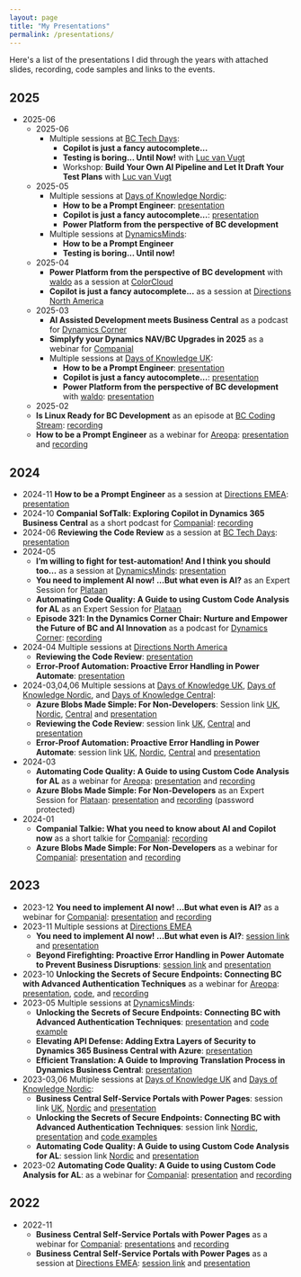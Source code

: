 ```yaml
---
layout: page
title: "My Presentations"
permalink: /presentations/
---
```


Here's a list of the presentations I did through the years with attached slides, recording, code samples and links to the events. 

## 2025
- 2025-06
    - 2025-06
        - Multiple sessions at [BC Tech Days][bctechdays]:
            - **Copilot is just a fancy autocomplete...**
            - **Testing is boring... Until Now!** with [Luc van Vugt][lucvanvugtli]
            - Workshop: **Build Your Own AI Pipeline and Let It Draft Your Test Plans** with [Luc van Vugt][lucvanvugtli]
    - 2025-05 
        - Multiple sessions at [Days of Knowledge Nordic][doknordic25]:
            - **How to be a Prompt Engineer**: [presentation][doknordic25promptpress]
            - **Copilot is just a fancy autocomplete...**: [presentation][doknordic25copilotpress]
            - **Power Platform from the perspective of BC development**
        - Multiple sessions at [DynamicsMinds][2023dynamicsminds]:
            - **How to be a Prompt Engineer**
            - **Testing is boring... Until now!**
    - 2025-04
        - **Power Platform from the perspective of BC development** with [waldo][waldoli] as a session at [ColorCloud][colorcloud]
        - **Copilot is just a fancy autocomplete...** as a session at [Directions North America][directionsnahome]
    - 2025-03
        - **AI Assisted Development meets Business Central** as a podcast for [Dynamics Corner][dynamicscornerhome]
        - **Simplyfy your Dynamics NAV/BC Upgrades in 2025** as a webinar for [Companial][companialhome]
        - Multiple sessions at [Days of Knowledge UK][dokuk25]:
            - **How to be a Prompt Engineer**: [presentation][dokuk25promptpress]
            - **Copilot is just a fancy autocomplete...**: [presentation][dokuk25copilotpress]
            - **Power Platform from the perspective of BC development** with [waldo][waldoli]: [presentation][dokuk25powerpresss]
    - 2025-02
    - **Is Linux Ready for BC Development** as an episode at [BC Coding Stream][bccodingstream]: [recording][islinuxready]
    - **How to be a Prompt Engineer** as a webinar for [Areopa][areopa]: [presentation][areopapromptengineer] and [recording][areopapromptengineeryt]

## 2024
- 2024-11 **How to be a Prompt Engineer** as a session at [Directions EMEA][emea24]: [presentation][emea24promptpress]
- 2024-10 **Companial SofTalk: Exploring Copilot in Dynamics 365 Business Central** as a short podcast for [Companial][companialhome]: [recording][softalkairecording]
- 2024-06 **Reviewing the Code Review** as a session at [BC Tech Days][bctechdays]: [presentation][bctechdays24codereviewpress]
- 2024-05 
    - **I’m willing to fight for test-automation! And I think you should too…** as a session at [DynamicsMinds][2023dynamicsminds]: [presentation][dm24paerrorpress]
    - **You need to implement AI now! ...But what even is AI?** as an Expert Session for [Plataan][plataanhome]
    - **Automating Code Quality: A Guide to using Custom Code Analysis for AL** as an Expert Session for [Plataan][plataanhome]
    - **Episode 321: In the Dynamics Corner Chair: Nurture and Empower the Future of BC and AI Innovation** as a podcast for [Dynamics Corner][dynamicscornerhome]: [recording][dynamicscorner321recording]
- 2024-04 Multiple sessions at [Directions North America][directionsnahome]
    - **Reviewing the Code Review**: [presentation][directionsnacodereviewpres]
    - **Error-Proof Automation: Proactive Error Handling in Power Automate**: [presentation][directionsnaerrorpres]
- 2024-03,04,06 Multiple sessions at [Days of Knowledge UK][dokuk24], [Days of Knowledge Nordic][doknordic24], and [Days of Knowledge Central][dokcentral24]:
    - **Azure Blobs Made Simple: For Non-Developers**: Session link [UK][dokuk24blobs], [Nordic][doknordic24blobs], [Central][dokcentral24blobs] and [presentation][dok24ukblobpres]
    - **Reviewing the Code Review**: session link [UK][dokuk24codereview], [Central][dokcentral24codereview] and [presentation][dok24ukcodereviewpres]
    - **Error-Proof Automation: Proactive Error Handling in Power Automate**: session link [UK][dokuk24paerror], [Nordic][doknordic24paerror], [Central][dokcentral24paerror] and [presentation][dok24ukpaerrorpres]
- 2024-03 
    - **Automating Code Quality: A Guide to using Custom Code Analysis for AL** as a webinar for [Areopa][areopa]: [presentation][2023doknordiccodequality] and [recording][codeanalysisareoparecording]
    - **Azure Blobs Made Simple: For Non-Developers** as an Expert Session for [Plataan][plataanhome]: [presentation][companialblobpress] and [recording][plataanblobrecording] (password protected)
- 2024-01 
    - **Companial Talkie: What you need to know about AI and Copilot now** as a short talkie for [Companial][companialhome]: [recording][companialtalkieai]
    - **Azure Blobs Made Simple: For Non-Developers** as a webinar for [Companial][companialhome]: [presentation][companialblobpress] and [recording][companialblobrecording]

## 2023
- 2023-12 **You need to implement AI now! ...But what even is AI?** as a webinar for [Companial][companialhome]: [presentation][companialaipress] and [recording][companialairecording]
- 2023-11 Multiple sessions at [Directions EMEA][2023emea]
    - **You need to implement AI now! ...But what even is AI?**: [session link][2023emeaaischedule] and [presentation][2023emeaaipress]
    - **Beyond Firefighting: Proactive Error Handling in Power Automate to Prevent Business Disruptions**: [session link][2023emeafirefightingschedule] and [presentation][2023emeafirefightingpress]
- 2023-10 **Unlocking the Secrets of Secure Endpoints: Connecting BC with Advanced Authentication Techniques** as a webinar for [Areopa][areopa]: [presentation][areopaendpointspress], [code][secureendpointsrepo], and [recording][areopaendpointsrecording]
- 2023-05 Multiple sessions at [DynamicsMinds][2023dynamicsminds]:
    - **Unlocking the Secrets of Secure Endpoints: Connecting BC with Advanced Authentication Techniques**: [presentation][2023dynamicsmindspress1] and [code example][secureendpointsrepo]
    - **Elevating API Defense: Adding Extra Layers of Security to Dynamics 365 Business Central with Azure**: [presentation][2023dynamicsmindspress2]
    - **Efficient Translation: A Guide to Improving Translation Process in Dynamics Business Central**: [presentation][2023dynamicsmindspress3]
- 2023-03,06 Multiple sessions at [Days of Knowledge UK][2023dokuk] and [Days of Knowledge Nordic][2023doknordic]:
    - **Business Central Self-Service Portals with Power Pages**: session link [UK][2023dokuk1], [Nordic][2023doknordic1] and [presentation][2023doknordicpres1]
    - **Unlocking the Secrets of Secure Endpoints: Connecting BC with Advanced Authentication Techniques**: session link [Nordic][2023doknordic2], [presentation][2023dokNordicpres2] and [code examples][secureendpointsrepo]
    - **Automating Code Quality: A Guide to using Custom Code Analysis for AL**: session link [Nordic][2023doknordic3] and [presentation][2023doknordiccodequality]
- 2023-02 **Automating Code Quality: A Guide to using Custom Code Analysis for AL**: as a webinar for [Companial][companialhome]:  [presentation][companialcodequalitypress] and [recording][companialcodequalityrecording] 

## 2022
- 2022-11
    - **Business Central Self-Service Portals with Power Pages** as a webinar for [Companial][companialhome]: [presentations][companialpowerpagespress] and [recording][companialpowerpagesrecording]
    - **Business Central Self-Service Portals with Power Pages** as a session at [Directions EMEA][directionsemea22]: [session link][2022emea] and [presentation][2022emeapress]

[2023dokuk1]: https://directions4partners.com/days-of-knowledge/uk-2023/schedule/?tid=431228
[2023dokukpres1]: https://github.com/tinestaric/BC-Sessions/raw/Master/2023/DOK/UK/BC-PowerPages-Presentation-DOKUK.pdf
[2023dokuk]: https://directions4partners.com/days-of-knowledge/uk-2023/
[2023doknordic1]: https://directions4partners.com/days-of-knowledge/nordic-2023/schedule/?tid=468224
[2023doknordicpres1]: https://github.com/tinestaric/BC-Sessions/raw/Master/2023/DOK/Nordic/BC-PowerPages-Presentation-DOKNordic.pdf
[2023doknordic2]: https://directions4partners.com/days-of-knowledge/nordic-2023/schedule/?tid=468227
[2023doknordicpres2]: https://github.com/tinestaric/BC-Sessions/raw/Master/2023/DOK/Nordic/UnlockingSecuredEndpoints-DOKNordic.pdf
[2023doknordic3]: https://directions4partners.com/days-of-knowledge/nordic-2023/schedule/?tid=468228
[2023doknordiccodequality]: https://github.com/tinestaric/BC-Sessions/raw/Master/2023/DOK/Nordic/CodeAnalysis-DOKNordic.pdf
[2023doknordic]: https://directions4partners.com/days-of-knowledge/nordic-2023/
[2023dynamicsmindspress1]: https://github.com/tinestaric/BC-Sessions/raw/Master/2023/DynamicsMinds/DynamicsMinds_UnlockingSecureEndpoints.pdf
[2023dynamicsmindspress2]: https://github.com/tinestaric/BC-Sessions/raw/Master/2023/DynamicsMinds/DynamicsMinds_ElevatingAPIDefence.pdf
[2023dynamicsmindspress3]: https://github.com/tinestaric/BC-Sessions/raw/Master/2023/DynamicsMinds/DynamicsMinds_UnlockingSecureEndpoints.pdf
[2023dynamicsminds]: https://www.dynamicsminds.com/
[companialhome]: https://companial.com/
[companialcodequalitypress]: https://github.com/tinestaric/BC-Sessions/raw/Master/2023/Webinars/Companial-CodeAnalysis.pdf
[companialcodequalityrecording]:https://www.youtube.com/watch?v=TP_xy0seRQs
[companialpowerpagespress]: https://github.com/tinestaric/BC-Sessions/raw/Master/2022/Webinars/BC-PowerPages-Presentation-Companial.pdf
[companialpowerpagesrecording]: https://www.youtube.com/watch?v=IHVJOQ7XWJw
[directionsemea22]: https://directions4partners.com/events/directions-emea-2022/
[2022emea]: https://directions4partners.com/events/directions-emea-2022/session-schedule?tid=380735
[2022emeapress]: https://github.com/tinestaric/BC-Sessions/raw/Master/2022/DirectionsEMEA/BC-PowerPages-Presentation-EMEA.pdf
[areopa]: https://areopa.academy/
[areopaendpointsrecording]: https://www.youtube.com/watch?v=twIhN4MeCjg
[areopaendpointspress]: https://github.com/tinestaric/BC-Sessions/raw/Master/2023/Webinars/UnlockingSecureEndpoint-Aeropa.pdf
[2023emea]: https://www.directionsforpartners.com/conferences-and-events/directions/emea-2023
[2023emeafirefightingschedule]: https://www.directionsforpartners.com/conferences-and-events/directions/emea-2023/schedule?session=516185
[2023emeafirefightingpress]: https://github.com/tinestaric/BC-Sessions/raw/Master/2023/EMEA/PowerAutomateErrorHandling-EMEA2023.pdf
[2023emeaaischedule]: https://www.directionsforpartners.com/conferences-and-events/directions/emea-2023/schedule?session=501344
[2023emeaaipress]: https://github.com/tinestaric/BC-Sessions/raw/Master/2023/EMEA/YouNeedToImplementAI-EMEA2023.pdf
[companialaipress]: https://github.com/tinestaric/BC-Sessions/raw/Master/2023/Webinars/YouNeedToImplementAI-Companial.pdf
[companialairecording]: https://www.youtube.com/watch?v=A3-p-7iL0Go&feature=youtu.be
[companialblobpress]: https://github.com/tinestaric/BC-Sessions/raw/Master/2024/Webinars/AzureBlobsMadeSimple-Companial.pdf
[companialblobrecording]: https://www.youtube.com/watch?v=Hc7sKwG6nFw
[companialtalkieai]: https://www.youtube.com/watch?v=tuvg8Jh4fnw
[secureendpointsrepo]: https://github.com/tinestaric/BCExamples/tree/Master/SecureEndpoints
[dokuk24]: https://www.directionsforpartners.com/conferences-and-events/days-of-knowledge/uk-2024
[doknordic24]: https://www.directionsforpartners.com/conferences-and-events/days-of-knowledge/nordic-2024
[dokcentral24]: https://www.directionsforpartners.com/conferences-and-events/days-of-knowledge/central-2024
[bctechdays]: https://www.bctechdays.com/event
[dokuk24codereview]:https://www.directionsforpartners.com/conferences-and-events/days-of-knowledge/uk-2024/schedule?session=588514
[dokuk24blobs]:https://www.directionsforpartners.com/conferences-and-events/days-of-knowledge/uk-2024/schedule?session=588515
[dokuk24paerror]: https://www.directionsforpartners.com/conferences-and-events/days-of-knowledge/uk-2024/schedule?session=588513
[directionsnahome]: https://directionsna.com/
[doknordic24paerror]: https://www.directionsforpartners.com/conferences-and-events/days-of-knowledge/nordic-2024/schedule?session=588519
[doknordic24blobs]: https://www.directionsforpartners.com/conferences-and-events/days-of-knowledge/nordic-2024/schedule?session=588518
[dokcentral24blobs]: https://www.directionsforpartners.com/conferences-and-events/days-of-knowledge/central-2024/schedule?session=588525
[dokcentral24paerror]: https://www.directionsforpartners.com/conferences-and-events/days-of-knowledge/central-2024/schedule?session=588527
[dokcentral24codereview]: https://www.directionsforpartners.com/conferences-and-events/days-of-knowledge/central-2024/schedule?session=588528
[plataanhome]: https://plataan.tv/en
[codeanalysisareoparecording]: https://www.youtube.com/watch?v=U0W1MhNNwWI
[dok24ukblobpres]: https://github.com/tinestaric/BC-Sessions/raw/Master/2024/DOK/UK/AzureBlobsMadeSimple-DOK-UK.pdf
[dok24ukpaerrorpres]: https://github.com/tinestaric/BC-Sessions/raw/Master/2024/DOK/UK/PowerAutomateErrorHandling-DOK-UK.pdf
[dok24ukcodereviewpres]: https://github.com/tinestaric/BC-Sessions/raw/Master/2024/DOK/UK/ReviewingTheCodeReview-DOK-UK.pdf
[plataanblobrecording]: https://vimeo.com/923010943?share=copy
[directionsnacodereviewpres]: https://github.com/tinestaric/BC-Sessions/raw/Master/2024/DirectionsNA/ReviewingTheCodeReview-Directions-NA.pdf
[directionsnaerrorpres]: https://github.com/tinestaric/BC-Sessions/raw/Master/2024/DirectionsNA/PowerAutomateErrorHandling-Directions-NA.pdf
[dm24paerrorpress]: https://github.com/tinestaric/BC-Sessions/raw/Master/2024/DynamicsMinds/FightForTestAutomation-DynamicsMinds.pdf
[bctechdays24codereviewpress]: https://github.com/tinestaric/BC-Sessions/raw/Master/2024/BCTechDays/ReviewingTheCodeReview-TechDays.pdf
[emea24]: https://www.directionsforpartners.com/conferences-and-events/directions/emea-2024
[emea24promptpress]: https://github.com/tinestaric/BC-Sessions/raw/Master/2024/DirectionEMEA/HowToBeAPromptEngineer-EMEA.pdf
[softalkairecording]: https://www.youtube.com/watch?v=TwqKJhQ3qLY
[dynamicscornerhome]: https://dynamicscorner.com/
[dynamicscorner321recording]: https://www.dynamicscorner.com/episode-321-in-the-dynamics-corner-chair-nurture-and-empower-the-future-of-bc-and-ai-innovation/
[islinuxready]: https://www.youtube.com/watch?v=QcZM5fV44Ek
[bccodingstream]: https://www.youtube.com/@StefanMaron
[areopapromptengineer]: https://github.com/tinestaric/BC-Sessions/raw/Master/2025/Webinars/HowToBeAPromptEngineer-Companial.pdf
[areopapromptengineeryt]: https://www.youtube.com/watch?v=q8xpDwjyNLY
[colorcloud]: https://www.colorcloud.rocks/
[doknordic25]: https://www.directionsforpartners.com/conferences-and-events/days-of-knowledge/nordic-2025
[dokuk25]: https://www.directionsforpartners.com/conferences-and-events/days-of-knowledge/uk-2025
[waldoli]: https://www.linkedin.com/in/ericwauters
[lucvanvugtli]: https://www.linkedin.com/in/lvanvugt/
[dokuk25promptpress]: https://github.com/tinestaric/BC-Sessions/raw/Master/2025/DOK/HowToBeAPromptEngineer-DOKUK.pdf
[dokuk25copilotpress]: https://github.com/tinestaric/BC-Sessions/raw/Master/2025/DOK/Copilot%20is%20just%20a%20fancy%20Autocomplete-DOKUK.pdf
[dokuk25powerpresss]: https://github.com/tinestaric/BC-Sessions/raw/Master/2025/DOK/PowerPlatformFromThePerspectiveOfABCDeveloper-DOKUK.pdf
[doknordic25promptpress]: https://github.com/tinestaric/BC-Sessions/raw/Master/2025/DOK/HowToBeAPromptEngineer-DOKUK.pdf
[doknordic25copilotpress]: https://github.com/tinestaric/BC-Sessions/raw/Master/2025/DOK/Copilot%20is%20just%20a%20fancy%20Autocomplete-DOKUK.pdf
